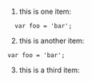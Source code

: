 1. this is one item:
  ```
    var foo = 'bar';
  ```

2. this is another item:
  ```
  var foo = 'bar';
  ```

3. this is a third item:
